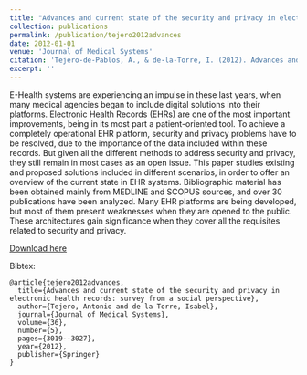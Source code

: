 ```yaml
---
title: "Advances and current state of the security and privacy in electronic health records: Survey from a social perspective"
collection: publications
permalink: /publication/tejero2012advances
date: 2012-01-01
venue: 'Journal of Medical Systems'
citation: 'Tejero-de-Pablos, A., & de-la-Torre, I. (2012). Advances and current state of the security and privacy in electronic health records: survey from a social perspective. Journal of Medical Systems, 36(5), 3019-3027'
excerpt: ''
---
```

E-Health systems are experiencing an impulse in these last years, when many medical agencies began to include digital solutions into their platforms. Electronic Health Records (EHRs) are one of the most important improvements, being in its most part a patient-oriented tool. To achieve a completely operational EHR platform, security and privacy problems have to be resolved, due to the importance of the data included within these records. But given all the different methods to address security and privacy, they still remain in most cases as an open issue. This paper studies existing and proposed solutions included in different scenarios, in order to offer an overview of the current state in EHR systems. Bibliographic material has been obtained mainly from MEDLINE and SCOPUS sources, and over 30 publications have been analyzed. Many EHR platforms are being developed, but most of them present weaknesses when they are opened to the public. These architectures gain significance when they cover all the requisites related to security and privacy.

[Download here](https://www.researchgate.net/profile/Isabel-De-La-Torre-Diez/publication/51674918_Advances_and_Current_State_of_the_Security_and_Privacy_in_Electronic_Health_Records_Survey_from_a_Social_Perspective/links/5ae6d63fa6fdcc3bea97b470/Advances-and-Current-State-of-the-Security-and-Privacy-in-Electronic-Health-Records-Survey-from-a-Social-Perspective.pdf)

Bibtex:
```
@article{tejero2012advances,
  title={Advances and current state of the security and privacy in electronic health records: survey from a social perspective},
  author={Tejero, Antonio and de la Torre, Isabel},
  journal={Journal of Medical Systems},
  volume={36},
  number={5},
  pages={3019--3027},
  year={2012},
  publisher={Springer}
}
```
